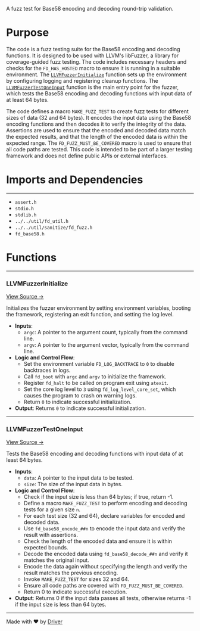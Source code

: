 <!--------------------------------------------------------------------------------->
<!-- IMPORTANT: This file is auto-generated by Driver (https://driver.ai). -------->
<!-- Manual edits may be overwritten on future commits. --------------------------->
<!--------------------------------------------------------------------------------->

A fuzz test for Base58 encoding and decoding round-trip validation.

# Purpose
The code is a fuzz testing suite for the Base58 encoding and decoding functions. It is designed to be used with LLVM's libFuzzer, a library for coverage-guided fuzz testing. The code includes necessary headers and checks for the `FD_HAS_HOSTED` macro to ensure it is running in a suitable environment. The [`LLVMFuzzerInitialize`](<#llvmfuzzerinitialize>) function sets up the environment by configuring logging and registering cleanup functions. The [`LLVMFuzzerTestOneInput`](<#llvmfuzzertestoneinput>) function is the main entry point for the fuzzer, which tests the Base58 encoding and decoding functions with input data of at least 64 bytes.

The code defines a macro `MAKE_FUZZ_TEST` to create fuzz tests for different sizes of data (32 and 64 bytes). It encodes the input data using the Base58 encoding functions and then decodes it to verify the integrity of the data. Assertions are used to ensure that the encoded and decoded data match the expected results, and that the length of the encoded data is within the expected range. The `FD_FUZZ_MUST_BE_COVERED` macro is used to ensure that all code paths are tested. This code is intended to be part of a larger testing framework and does not define public APIs or external interfaces.
# Imports and Dependencies

---
- `assert.h`
- `stdio.h`
- `stdlib.h`
- `../../util/fd_util.h`
- `../../util/sanitize/fd_fuzz.h`
- `fd_base58.h`


# Functions

---
### LLVMFuzzerInitialize<!-- {{#callable:LLVMFuzzerInitialize}} -->
[View Source →](<../../../../../src/ballet/base58/fuzz_base58_roundtrip.c#L13>)

Initializes the fuzzer environment by setting environment variables, booting the framework, registering an exit function, and setting the log level.
- **Inputs**:
    - `argc`: A pointer to the argument count, typically from the command line.
    - `argv`: A pointer to the argument vector, typically from the command line.
- **Logic and Control Flow**:
    - Set the environment variable `FD_LOG_BACKTRACE` to `0` to disable backtraces in logs.
    - Call `fd_boot` with `argc` and `argv` to initialize the framework.
    - Register `fd_halt` to be called on program exit using `atexit`.
    - Set the core log level to `3` using `fd_log_level_core_set`, which causes the program to crash on warning logs.
    - Return `0` to indicate successful initialization.
- **Output**: Returns `0` to indicate successful initialization.


---
### LLVMFuzzerTestOneInput<!-- {{#callable:LLVMFuzzerTestOneInput}} -->
[View Source →](<../../../../../src/ballet/base58/fuzz_base58_roundtrip.c#L24>)

Tests the Base58 encoding and decoding functions with input data of at least 64 bytes.
- **Inputs**:
    - `data`: A pointer to the input data to be tested.
    - `size`: The size of the input data in bytes.
- **Logic and Control Flow**:
    - Check if the input size is less than 64 bytes; if true, return -1.
    - Define a macro `MAKE_FUZZ_TEST` to perform encoding and decoding tests for a given size `n`.
    - For each test size (32 and 64), declare variables for encoded and decoded data.
    - Use `fd_base58_encode_##n` to encode the input data and verify the result with assertions.
    - Check the length of the encoded data and ensure it is within expected bounds.
    - Decode the encoded data using `fd_base58_decode_##n` and verify it matches the original input.
    - Encode the data again without specifying the length and verify the result matches the previous encoding.
    - Invoke `MAKE_FUZZ_TEST` for sizes 32 and 64.
    - Ensure all code paths are covered with `FD_FUZZ_MUST_BE_COVERED`.
    - Return 0 to indicate successful execution.
- **Output**: Returns 0 if the input data passes all tests, otherwise returns -1 if the input size is less than 64 bytes.



---
Made with ❤️ by [Driver](https://www.driver.ai/)